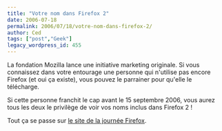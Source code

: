 ```yaml
---
title: "Votre nom dans Firefox 2"
date: 2006-07-18
permalink: 2006/07/18/votre-nom-dans-firefox-2/
author: Ced
tags: ["post","Geek"]
legacy_wordpress_id: 455
---
```


La fondation Mozilla lance une initiative marketing originale. Si vous connaissez dans votre entourage une personne qui n'utilise pas encore Firefox (et oui ça existe), vous pouvez le parrainer pour qu'elle le télécharge.

Si cette personne franchit le cap avant le 15 septembre 2006, vous aurez tous les deux le privilège de voir vos noms inclus dans Firefox 2 !

<!-- excerpt -->

Tout ça se passe sur <a href="http://www.worldfirefoxday.com/fr/" hreflang="fr">le site de la journée Firefox</a>.
